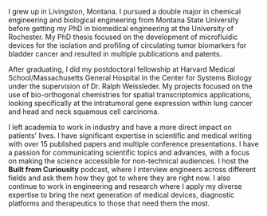 I grew up in Livingston, Montana. I pursued a double major in chemical engineering and biological engineering from Montana State University before getting my PhD in biomedical engineering at the University of Rochester. My PhD thesis focused on the development of microfluidic devices for the isolation and profiling of circulating tumor biomarkers for bladder cancer and resulted in multiple publications and patents.

After graduating, I did my postdoctoral fellowship at Harvard Medical School/Massachusetts General Hospital in the Center for Systems Biology under the supervision of Dr. Ralph Weissleder. My projects focused on the use of bio-orthogonal chemistries for spatial transcriptomics applications, looking specifically at the intratumoral gene expression within lung cancer and head and neck squamous cell carcinoma.

I left academia to work in industry and have a more direct impact on patients' lives. I have significant expertise in scientific and medical writing with over 15 published papers and multiple conference presentations. I have a passion for communicating scientific topics and advances, with a focus on making the science accessible for non-technical audiences. I host the **Built from Curiousity** podcast, where I interview engineers across different fields and ask them how they got to where they are right now. I also continue to work in engineering and research where I apply my diverse expertise to bring the next generation of medical devices, diagnostic platforms and therapeutics to those that need them the most. 